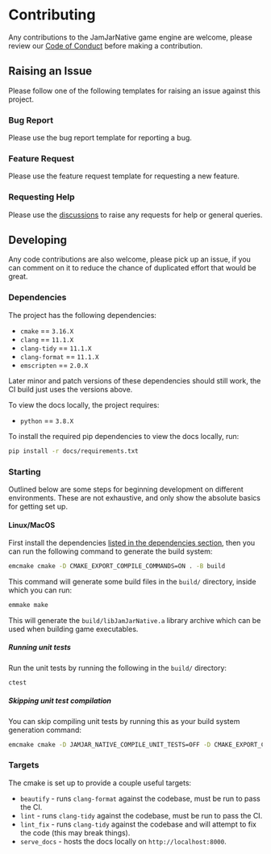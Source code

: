 # Contributing

Any contributions to the JamJarNative game engine are welcome, please review our [Code of Conduct](./CODE_OF_CONDUCT.md)
before making a contribution.

## Raising an Issue

Please follow one of the following templates for raising an issue against this project.

### Bug Report

Please use the bug report template for reporting a bug.

### Feature Request

Please use the feature request template for requesting a new feature.

### Requesting Help

Please use the [discussions](https://github.com/jamjarlabs/JamJarNative/discussions) to raise any requests for help or
general queries.

## Developing

Any code contributions are also welcome, please pick up an issue, if you can comment on it to reduce the chance of
duplicated effort that would be great.

### Dependencies

The project has the following dependencies:

- `cmake` == `3.16.X`
- `clang` == `11.1.X`
- `clang-tidy` == `11.1.X`
- `clang-format` == `11.1.X`
- `emscripten` == `2.0.X`

Later minor and patch versions of these dependencies should still work, the CI build just uses the versions above.

To view the docs locally, the project requires:

- `python` == `3.8.X`

To install the required pip dependencies to view the docs locally, run:

```bash
pip install -r docs/requirements.txt
```

### Starting

Outlined below are some steps for beginning development on different environments. These are not exhaustive, and only
show the absolute basics for getting set up.

#### Linux/MacOS

First install the dependencies [listed in the dependencies section](#dependencies), then you can run the following
command to generate the build system:

```bash
emcmake cmake -D CMAKE_EXPORT_COMPILE_COMMANDS=ON . -B build
```

This command will generate some build files in the `build/` directory, inside which you can run:

```bash
emmake make
```

This will generate the `build/libJamJarNative.a` library archive which can be used when building game executables.

##### Running unit tests

Run the unit tests by running the following in the `build/` directory:

```bash
ctest
```

##### Skipping unit test compilation

You can skip compiling unit tests by running this as your build system generation command:

```bash
emcmake cmake -D JAMJAR_NATIVE_COMPILE_UNIT_TESTS=OFF -D CMAKE_EXPORT_COMPILE_COMMANDS=ON -B build .
```

### Targets

The cmake is set up to provide a couple useful targets:

- `beautify` - runs `clang-format` against the codebase, must be run to pass the CI.
- `lint` - runs `clang-tidy` against the codebase, must be run to pass the CI.
- `lint_fix` - runs `clang-tidy` against the codebase and will attempt to fix the code (this may break things).
- `serve_docs` - hosts the docs locally on `http://localhost:8000`.
